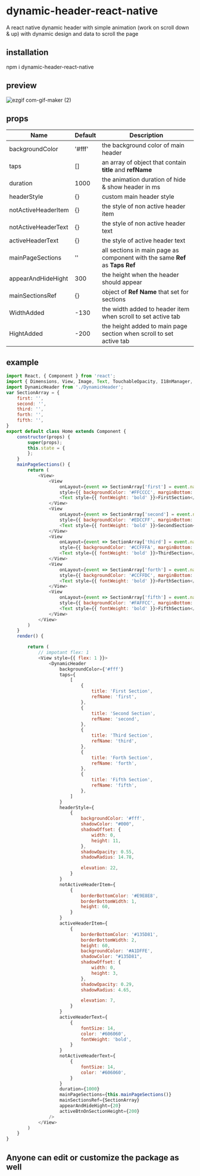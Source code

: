 # dynamic-header-react-native
A react native dynamic header with simple animation (work on scroll down &amp; up) with dynamic design and data to scroll the page

## installation 
npm i dynamic-header-react-native

## preview
![ezgif com-gif-maker (2)](https://user-images.githubusercontent.com/45339873/114274948-609a6580-9a29-11eb-858e-4e06d8f78c0e.gif)


## props 
Name | Default | Description
------------ | ------------- | -------------
backgroundColor | '#fff' | the background color of main header
taps | [] | an array of object that contain **title** and **refName**
duration | 1000 | the animation duration of hide & show header in ms
headerStyle | {} | custom main header style
notActiveHeaderItem | {} | the style of non active header item
notActiveHeaderText | {} | the style of non active header text 
activeHeaderText | {} | the style of active header text 
mainPageSections | '' | all sections in main page as component with the same **Ref** as **Taps Ref**
appearAndHideHight | 300 | the height when the header should appear
mainSectionsRef | {} | object of **Ref Name** that set for sections
WidthAdded | -130 | the width added to header item when scroll to set active tab
HightAdded | -200 | the height added to main page section when scroll to set active tab

## example 
```javascript
import React, { Component } from 'react';
import { Dimensions, View, Image, Text, TouchableOpacity, I18nManager, ScrollView } from 'react-native';
import DynamicHeader from './DynamicHeader';
var SectionArray = {
    first: '',
    second: '',
    third: '',
    forth: '',
    fifth: '',
}
export default class Home extends Component {
    constructor(props) {
        super(props);
        this.state = {
        };
    }
    mainPageSections() {
        return (
            <View>
                <View
                    onLayout={event => SectionArray['first'] = event.nativeEvent.layout}
                    style={{ backgroundColor: '#FFCCCC', marginBottom: 5, height: 500, justifyContent: 'center', alignItems: 'center' }}>
                    <Text style={{ fontWeight: 'bold' }}>FirstSection</Text>
                </View>
                <View
                    onLayout={event => SectionArray['second'] = event.nativeEvent.layout}
                    style={{ backgroundColor: '#EDCCFF', marginBottom: 5, height: 500, justifyContent: 'center', alignItems: 'center' }}>
                    <Text style={{ fontWeight: 'bold' }}>SecondSection</Text>
                </View>
                <View
                    onLayout={event => SectionArray['third'] = event.nativeEvent.layout}
                    style={{ backgroundColor: '#CCFFFA', marginBottom: 5, height: 500, justifyContent: 'center', alignItems: 'center' }}>
                    <Text style={{ fontWeight: 'bold' }}>ThirdSection</Text>
                </View>
                <View
                    onLayout={event => SectionArray['forth'] = event.nativeEvent.layout}
                    style={{ backgroundColor: '#CCFFDC', marginBottom: 5, height: 500, justifyContent: 'center', alignItems: 'center' }}>
                    <Text style={{ fontWeight: 'bold' }}>ForthSection</Text>
                </View>
                <View
                    onLayout={event => SectionArray['fifth'] = event.nativeEvent.layout}
                    style={{ backgroundColor: '#FAFFCC', marginBottom: 5, height: 500, justifyContent: 'center', alignItems: 'center' }}>
                    <Text style={{ fontWeight: 'bold' }}>FifthSection</Text>
                </View>
            </View>
        )
    }
    render() {

        return (
            // impotant flex: 1
            <View style={{ flex: 1 }}>
                <DynamicHeader
                    backgroundColor={'#fff'}
                    taps={
                        [
                            {
                                title: 'First Section',
                                refName: 'first',
                            },
                            {
                                title: 'Second Section',
                                refName: 'second',
                            },
                            {
                                title: 'Third Section',
                                refName: 'third',
                            },
                            {
                                title: 'Forth Section',
                                refName: 'forth',
                            },
                            {
                                title: 'Fifth Section',
                                refName: 'fifth',
                            },
                        ]
                    }
                    headerStyle={
                        {
                            backgroundColor: '#fff',
                            shadowColor: "#000",
                            shadowOffset: {
                                width: 0,
                                height: 11,
                            },
                            shadowOpacity: 0.55,
                            shadowRadius: 14.78,

                            elevation: 22,
                        }
                    }
                    notActiveHeaderItem={
                        {
                            borderBottomColor: '#E9E8E8',
                            borderBottomWidth: 1,
                            height: 60,
                        }
                    }
                    activeHeaderItem={
                        {
                            borderBottomColor: '#135D81',
                            borderBottomWidth: 2,
                            height: 60,
                            backgroundColor: '#A1DFFE',
                            shadowColor: "#135D81",
                            shadowOffset: {
                                width: 0,
                                height: 3,
                            },
                            shadowOpacity: 0.29,
                            shadowRadius: 4.65,

                            elevation: 7,
                        }
                    }
                    activeHeaderText={
                        {
                            fontSize: 14,
                            color: '#606060',
                            fontWeight: 'bold',
                        }
                    }
                    notActiveHeaderText={
                        {
                            fontSize: 14,
                            color: '#606060',
                        }
                    }
                    duration={1000}
                    mainPageSections={this.mainPageSections()}
                    mainSectionsRef={SectionArray}
                    appearAndHideHight={20}
                    activeBtnOnSectionHeight={200}
                />
            </View>
        )
    }
}
```

## Anyone can edit or customize the package as well 
